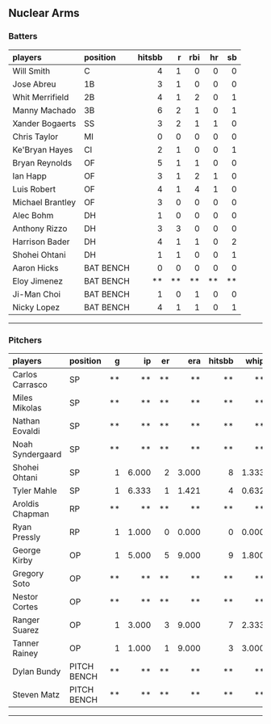 ## Nuclear Arms

### Batters

 
|players          |position  | hitsbb|  r| rbi| hr| sb| 
|:----------------|:---------|------:|--:|---:|--:|--:| 
|Will Smith       |C         |      4|  1|   0|  0|  0| 
|Jose Abreu       |1B        |      3|  1|   0|  0|  0| 
|Whit Merrifield  |2B        |      4|  1|   2|  0|  1| 
|Manny Machado    |3B        |      6|  2|   1|  0|  1| 
|Xander Bogaerts  |SS        |      3|  2|   1|  1|  0| 
|Chris Taylor     |MI        |      0|  0|   0|  0|  0| 
|Ke'Bryan Hayes   |CI        |      2|  1|   0|  0|  1| 
|Bryan Reynolds   |OF        |      5|  1|   1|  0|  0| 
|Ian Happ         |OF        |      3|  1|   2|  1|  0| 
|Luis Robert      |OF        |      4|  1|   4|  1|  0| 
|Michael Brantley |OF        |      3|  0|   0|  0|  0| 
|Alec Bohm        |DH        |      1|  0|   0|  0|  0| 
|Anthony Rizzo    |DH        |      3|  3|   0|  0|  0| 
|Harrison Bader   |DH        |      4|  1|   1|  0|  2| 
|Shohei Ohtani    |DH        |      1|  1|   0|  0|  1| 
|Aaron Hicks      |BAT BENCH |      0|  0|   0|  0|  0| 
|Eloy Jimenez     |BAT BENCH |     **| **|  **| **| **| 
|Ji-Man Choi      |BAT BENCH |      1|  0|   1|  0|  0| 
|Nicky Lopez      |BAT BENCH |      4|  1|   1|  0|  1| 

* * *

### Pitchers

 
|players          |position    |  g|    ip| er|   era| hitsbb|  whip| so|  w| sv| 
|:----------------|:-----------|--:|-----:|--:|-----:|------:|-----:|--:|--:|--:| 
|Carlos Carrasco  |SP          | **|    **| **|    **|     **|    **| **| **| **| 
|Miles Mikolas    |SP          | **|    **| **|    **|     **|    **| **| **| **| 
|Nathan Eovaldi   |SP          | **|    **| **|    **|     **|    **| **| **| **| 
|Noah Syndergaard |SP          | **|    **| **|    **|     **|    **| **| **| **| 
|Shohei Ohtani    |SP          |  1| 6.000|  2| 3.000|      8| 1.333|  7|  0|  0| 
|Tyler Mahle      |SP          |  1| 6.333|  1| 1.421|      4| 0.632|  4|  0|  0| 
|Aroldis Chapman  |RP          | **|    **| **|    **|     **|    **| **| **| **| 
|Ryan Pressly     |RP          |  1| 1.000|  0| 0.000|      0| 0.000|  3|  0|  0| 
|George Kirby     |OP          |  1| 5.000|  5| 9.000|      9| 1.800|  3|  0|  0| 
|Gregory Soto     |OP          | **|    **| **|    **|     **|    **| **| **| **| 
|Nestor Cortes    |OP          | **|    **| **|    **|     **|    **| **| **| **| 
|Ranger Suarez    |OP          |  1| 3.000|  3| 9.000|      7| 2.333|  5|  0|  0| 
|Tanner Rainey    |OP          |  1| 1.000|  1| 9.000|      3| 3.000|  1|  1|  0| 
|Dylan Bundy      |PITCH BENCH | **|    **| **|    **|     **|    **| **| **| **| 
|Steven Matz      |PITCH BENCH | **|    **| **|    **|     **|    **| **| **| **| 


* * *


